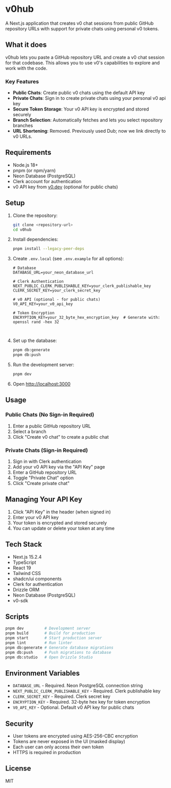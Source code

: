 # v0hub

A Next.js application that creates v0 chat sessions from public GitHub repository URLs with support for private chats using personal v0 tokens.

## What it does

v0hub lets you paste a GitHub repository URL and create a v0 chat session for that codebase. This allows you to use v0's capabilities to explore and work with the code. 

### Key Features

- **Public Chats**: Create public v0 chats using the default API key
- **Private Chats**: Sign in to create private chats using your personal v0 api key
- **Secure Token Storage**: Your v0 API key is encrypted and stored securely
- **Branch Selection**: Automatically fetches and lets you select repository branches
 - **URL Shortening**: Removed. Previously used Dub; now we link directly to v0 URLs.

## Requirements

- Node.js 18+
- pnpm (or npm/yarn)
- Neon Database (PostgreSQL)
- Clerk account for authentication
- v0 API key from [v0.dev](https://v0.dev) (optional for public chats)
 

## Setup

1. Clone the repository:
   ```bash
   git clone <repository-url>
   cd v0hub
   ```

2. Install dependencies:
   ```bash
   pnpm install --legacy-peer-deps
   ```

3. Create `.env.local` (see `.env.example` for all options):
   ```env
   # Database
   DATABASE_URL=your_neon_database_url
   
   # Clerk Authentication
   NEXT_PUBLIC_CLERK_PUBLISHABLE_KEY=your_clerk_publishable_key
   CLERK_SECRET_KEY=your_clerk_secret_key
   
   # v0 API (optional - for public chats)
   V0_API_KEY=your_v0_api_key
   
   # Token Encryption
   ENCRYPTION_KEY=your_32_byte_hex_encryption_key  # Generate with: openssl rand -hex 32
   
    
   ```

4. Set up the database:
   ```bash
   pnpm db:generate
   pnpm db:push
   ```

5. Run the development server:
   ```bash
   pnpm dev
   ```

6. Open [http://localhost:3000](http://localhost:3000)

## Usage

### Public Chats (No Sign-in Required)
1. Enter a public GitHub repository URL
2. Select a branch
3. Click "Create v0 chat" to create a public chat

### Private Chats (Sign-in Required)
1. Sign in with Clerk authentication
2. Add your v0 API key via the "API Key" page
3. Enter a GitHub repository URL
4. Toggle "Private Chat" option
5. Click "Create private chat"

## Managing Your API Key

1. Click "API Key" in the header (when signed in)
2. Enter your v0 API key
3. Your token is encrypted and stored securely
4. You can update or delete your token at any time

## Tech Stack

- Next.js 15.2.4
- TypeScript
- React 19
- Tailwind CSS
- shadcn/ui components
- Clerk for authentication
- Drizzle ORM
- Neon Database (PostgreSQL)
- v0-sdk

## Scripts

```bash
pnpm dev         # Development server
pnpm build       # Build for production
pnpm start       # Start production server
pnpm lint        # Run linter
pnpm db:generate # Generate database migrations
pnpm db:push     # Push migrations to database
pnpm db:studio   # Open Drizzle Studio
```

## Environment Variables

- `DATABASE_URL` - Required. Neon PostgreSQL connection string
- `NEXT_PUBLIC_CLERK_PUBLISHABLE_KEY` - Required. Clerk publishable key
- `CLERK_SECRET_KEY` - Required. Clerk secret key
- `ENCRYPTION_KEY` - Required. 32-byte hex key for token encryption
- `V0_API_KEY` - Optional. Default v0 API key for public chats
 

## Security

- User tokens are encrypted using AES-256-CBC encryption
- Tokens are never exposed in the UI (masked display)
- Each user can only access their own token
- HTTPS is required in production

## License

MIT
